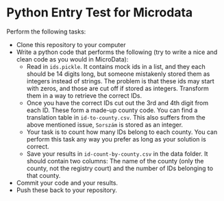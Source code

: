 # Python Entry Test for Microdata
Perform the following tasks:
- Clone this repository to your computer
- Write a python code that performs the following (try to write a nice and clean code as you would in MicroData):
  - Read in `ids.pickle`. It contains mock ids in a list, and they each should be 14 digits long, but someone mistakenly stored them as integers instead of strings. The problem is that these ids may start with zeros, and those are cut off if stored as integers. Transform them in a way to retrieve the correct IDs.
  - Once you have the correct IDs cut out the 3rd and 4th digit from each ID. These form a made-up county code. You can find a translation table in `id-to-county.csv`. This also suffers from the above mentioned issue, `Sorszám` is stored as an integer.
  - Your task is to count how many IDs belong to each county. You can perform this task any way you prefer as long as your solution is correct.
  - Save your results in `id-count-by-county.csv` in the data folder. It should contain two columns: The name of the county (only the county, not the registry court) and the number of IDs belonging to that county.
- Commit your code and your results.
- Push these back to your repository.

